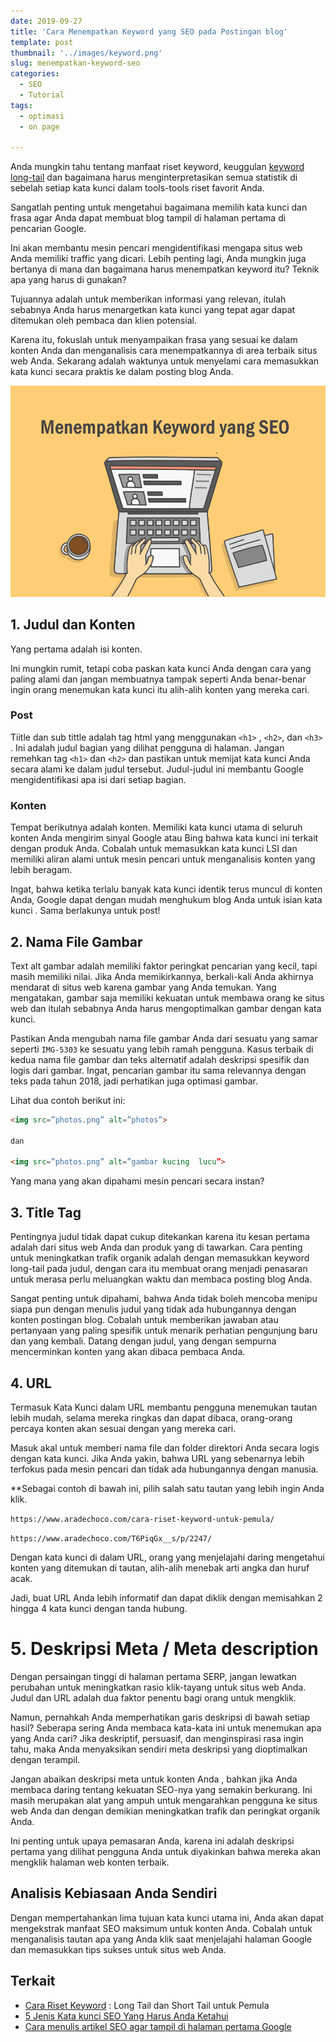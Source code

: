```yaml
---
date: 2019-09-27
title: 'Cara Menempatkan Keyword yang SEO pada Postingan blog'
template: post
thumbnail: '../images/keyword.png'
slug: menempatkan-keyword-seo
categories:
  - SEO
  - Tutorial
tags:
  - optimasi
  - on page

---
```


Anda mungkin tahu tentang manfaat riset keyword,  keuggulan [keyword long-tail](https://www.aradechoco.com/cara-riset-keyword-untuk-pemula/) dan bagaimana harus menginterpretasikan semua statistik di sebelah setiap kata kunci dalam tools-tools riset favorit Anda. 

Sangatlah penting untuk mengetahui bagaimana memilih kata kunci dan frasa agar Anda dapat membuat blog tampil di halaman pertama di pencarian Google.

Ini akan membantu mesin pencari mengidentifikasi mengapa situs web Anda memiliki traffic yang dicari. Lebih penting lagi, Anda mungkin juga bertanya di mana dan bagaimana harus menempatkan keyword itu? Teknik apa yang harus di gunakan?

Tujuannya adalah untuk memberikan informasi yang relevan, itulah sebabnya Anda harus menargetkan kata kunci yang tepat agar dapat ditemukan oleh pembaca dan klien potensial. 

Karena itu, fokuslah untuk menyampaikan frasa yang sesuai ke dalam konten Anda dan menganalisis cara menempatkannya di area terbaik situs web Anda. Sekarang adalah waktunya untuk menyelami cara memasukkan kata kunci secara praktis ke dalam posting blog Anda. 

![](../images/menempatkan-keyword-seo.png)

## 1. Judul dan Konten

Yang pertama adalah isi konten. 

Ini mungkin rumit, tetapi coba paskan kata kunci Anda dengan cara yang paling alami dan jangan membuatnya tampak seperti Anda benar-benar ingin orang menemukan kata kunci itu alih-alih konten yang mereka cari.

### Post

Tiitle dan sub tittle adalah tag html yang menggunakan `<h1>` , `<h2>`, dan  `<h3>` . Ini adalah judul bagian yang dilihat pengguna di halaman. Jangan remehkan tag `<h1>` dan `<h2>` dan pastikan untuk memijat kata kunci Anda secara alami ke dalam judul tersebut. Judul-judul ini membantu Google mengidentifikasi apa isi dari setiap bagian.

### Konten

Tempat berikutnya adalah konten. Memiliki kata kunci utama di seluruh konten Anda mengirim sinyal Google atau Bing bahwa kata kunci ini terkait dengan produk Anda. Cobalah untuk memasukkan kata kunci LSI dan memiliki aliran alami untuk mesin pencari untuk menganalisis konten yang lebih beragam. 

Ingat, bahwa ketika terlalu banyak kata kunci identik terus muncul di konten Anda, Google dapat dengan mudah menghukum blog Anda untuk isian kata kunci . Sama berlakunya untuk post!

## 2. Nama File Gambar

Text alt gambar adalah memiliki faktor peringkat pencarian yang kecil, tapi masih memiliki nilai. Jika Anda memikirkannya, berkali-kali Anda akhirnya mendarat di situs web karena gambar yang Anda temukan. Yang mengatakan, gambar saja memiliki kekuatan untuk membawa orang ke situs web dan itulah sebabnya Anda harus mengoptimalkan gambar dengan kata kunci.

Pastikan Anda mengubah nama file gambar Anda dari sesuatu yang samar seperti `IMG-5303` ke sesuatu yang lebih ramah pengguna. Kasus terbaik di kedua nama file gambar dan teks alternatif adalah deskripsi spesifik dan logis dari gambar. Ingat, pencarian gambar itu sama relevannya dengan teks pada tahun 2018, jadi perhatikan juga optimasi gambar.

Lihat dua contoh berikut ini:

```html
<img src=”photos.png” alt=”photos”>

dan

<img src=”photos.png” alt=”gambar kucing  lucu”>
```

Yang mana yang akan dipahami mesin pencari secara instan?

## 3. Title Tag

Pentingnya judul tidak dapat cukup ditekankan karena itu kesan pertama adalah dari situs web Anda dan produk yang di tawarkan. Cara penting untuk meningkatkan trafik organik adalah dengan memasukkan keyword long-tail pada judul, dengan cara itu membuat orang menjadi penasaran untuk merasa perlu meluangkan waktu dan membaca posting blog Anda.

Sangat penting untuk dipahami, bahwa Anda tidak boleh mencoba menipu siapa pun dengan menulis judul yang tidak ada hubungannya dengan konten postingan blog. Cobalah untuk memberikan jawaban atau pertanyaan yang paling spesifik untuk menarik perhatian pengunjung baru dan yang kembali. Datang dengan judul, yang dengan sempurna mencerminkan konten yang akan dibaca pembaca Anda. 

## 4. URL

Termasuk Kata Kunci dalam URL membantu pengguna menemukan tautan lebih mudah, selama mereka ringkas dan dapat dibaca, orang-orang percaya konten akan sesuai dengan yang mereka cari.

Masuk akal untuk memberi nama file dan folder direktori Anda secara logis dengan kata kunci. Jika Anda yakin, bahwa URL yang sebenarnya lebih terfokus pada mesin pencari dan tidak ada hubungannya dengan manusia.

**Sebagai contoh di bawah ini, pilih salah satu tautan yang lebih ingin Anda klik.

`https://www.aradechoco.com/cara-riset-keyword-untuk-pemula/`

`https://www.aradechoco.com/T6PiqGx__s/p/2247/`

Dengan kata kunci di dalam URL, orang yang menjelajahi daring mengetahui konten yang ditemukan di tautan, alih-alih menebak arti angka dan huruf acak. 

Jadi, buat URL Anda lebih informatif dan dapat diklik dengan memisahkan 2 hingga 4 kata kunci dengan tanda hubung.

# 5. Deskripsi Meta / Meta description

Dengan persaingan tinggi di halaman pertama SERP, jangan lewatkan perubahan untuk meningkatkan rasio klik-tayang untuk situs web Anda. Judul dan URL adalah dua faktor penentu bagi orang untuk mengklik.

Namun, pernahkah Anda memperhatikan garis deskripsi di bawah setiap hasil? Seberapa sering Anda membaca kata-kata ini untuk menemukan apa yang Anda cari? Jika deskriptif, persuasif, dan menginspirasi rasa ingin tahu, maka Anda menyaksikan sendiri meta deskripsi yang dioptimalkan dengan terampil. 

Jangan abaikan deskripsi meta untuk konten Anda , bahkan jika Anda membaca daring tentang kekuatan SEO-nya yang semakin berkurang. Ini masih merupakan alat yang ampuh untuk mengarahkan pengguna ke situs web Anda dan dengan demikian meningkatkan trafik dan peringkat organik Anda. 

Ini penting untuk upaya pemasaran Anda, karena ini adalah deskripsi pertama yang dilihat pengguna Anda untuk diyakinkan bahwa mereka akan mengklik halaman web konten terbaik.

## Analisis Kebiasaan Anda Sendiri

Dengan mempertahankan lima tujuan kata kunci utama ini, Anda akan dapat mengekstrak manfaat SEO maksimum untuk konten Anda. Cobalah untuk menganalisis tautan apa yang Anda klik saat menjelajahi halaman Google dan memasukkan tips sukses untuk situs web Anda.


## Terkait


- [Cara Riset Keyword](https://www.aradechoco.com/cara-riset-keyword-untuk-pemula/) : Long Tail dan Short Tail untuk Pemula
- [5 Jenis Kata kunci SEO Yang Harus Anda Ketahui](https://www.aradechoco.com/jenis-kata-kunci/)
- [Cara menulis artikel SEO agar tampil di halaman pertama Google](https://www.aradechoco.com/menulis-artikel-seo/)
